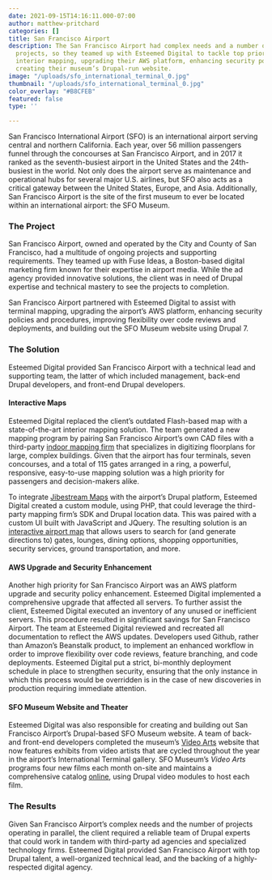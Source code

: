 ```yaml
---
date: 2021-09-15T14:16:11.000-07:00
author: matthew-pritchard
categories: []
title: San Francisco Airport
description: The San Francisco Airport had complex needs and a number of parallel
  projects, so they teamed up with Esteemed Digital to tackle top priorities, including
  interior mapping, upgrading their AWS platform, enhancing security policies, and
  creating their museum’s Drupal-run website.
image: "/uploads/sfo_international_terminal_0.jpg"
thumbnail: "/uploads/sfo_international_terminal_0.jpg"
color_overlay: "#B8CFEB"
featured: false
type: ''

---
```

San Francisco International Airport (SFO) is an international airport serving central and northern California. Each year, over 56 million passengers funnel through the concourses at San Francisco Airport, and in 2017 it ranked as the seventh-busiest airport in the United States and the 24th-busiest in the world. Not only does the airport serve as maintenance and operational hubs for several major U.S. airlines, but SFO also acts as a critical gateway between the United States, Europe, and Asia. Additionally, San Francisco Airport is the site of the first museum to ever be located within an international airport: the SFO Museum.

### The Project

San Francisco Airport, owned and operated by the City and County of San Francisco, had a multitude of ongoing projects and supporting requirements. They teamed up with Fuse Ideas, a Boston-based digital marketing firm known for their expertise in airport media. While the ad agency provided innovative solutions, the client was in need of Drupal expertise and technical mastery to see the projects to completion.

San Francisco Airport partnered with Esteemed Digital to assist with terminal mapping, upgrading the airport’s AWS platform, enhancing security policies and procedures, improving flexibility over code reviews and deployments, and building out the SFO Museum website using Drupal 7.

### The Solution

Esteemed Digital provided San Francisco Airport with a technical lead and supporting team, the latter of which included management, back-end Drupal developers, and front-end Drupal developers.

#### Interactive Maps

Esteemed Digital replaced the client’s outdated Flash-based map with a state-of-the-art interior mapping solution. The team generated a new mapping program by pairing San Francisco Airport’s own CAD files with a third-party [indoor mapping firm](https://www.inpixon.com/solutions/indoor-mapping) that specializes in digitizing floorplans for large, complex buildings. Given that the airport has four terminals, seven concourses, and a total of 115 gates arranged in a ring, a powerful, responsive, easy-to-use mapping solution was a high priority for passengers and decision-makers alike.

To integrate [Jibestream Maps](https://www.inpixon.com/solutions/indoor-mapping) with the airport’s Drupal platform, Esteemed Digital created a custom module, using PHP, that could leverage the third-party mapping firm’s SDK and Drupal location data. This was paired with a custom UI built with JavaScript and JQuery. The resulting solution is an [interactive airport map](https://www.flysfo.com/maps) that allows users to search for (and generate directions to) gates, lounges, dining options, shopping opportunities, security services, ground transportation, and more.

#### AWS Upgrade and Security Enhancement

Another high priority for San Francisco Airport was an AWS platform upgrade and security policy enhancement. Esteemed Digital implemented a comprehensive upgrade that affected all servers. To further assist the client, Esteemed Digital executed an inventory of any unused or inefficient servers. This procedure resulted in significant savings for San Francisco Airport. The team at Esteemed Digital reviewed and recreated all documentation to reflect the AWS updates. Developers used Github, rather than Amazon’s Beanstalk product, to implement an enhanced workflow in order to improve flexibility over code reviews, feature branching, and code deployments. Esteemed Digital put a strict, bi-monthly deployment schedule in place to strengthen security, ensuring that the only instance in which this process would be overridden is in the case of new discoveries in production requiring immediate attention.

#### SFO Museum Website and Theater

Esteemed Digital was also responsible for creating and building out San Francisco Airport’s Drupal-based SFO Museum website. A team of back- and front-end developers completed the museum’s [Video Arts](https://www.sfomuseum.org/programs/video-arts) website that now features exhibits from video artists that are cycled throughout the year in the airport’s International Terminal gallery. SFO Museum’s _Video Arts_ programs four new films each month on-site and maintains a comprehensive catalog [online](https://www.sfomuseum.org/programs/video-arts-history), using Drupal video modules to host each film.

### The Results

Given San Francisco Airport’s complex needs and the number of projects operating in parallel, the client required a reliable team of Drupal experts that could work in tandem with third-party ad agencies and specialized technology firms. Esteemed Digital provided San Francisco Airport with top Drupal talent, a well-organized technical lead, and the backing of a highly-respected digital agency.